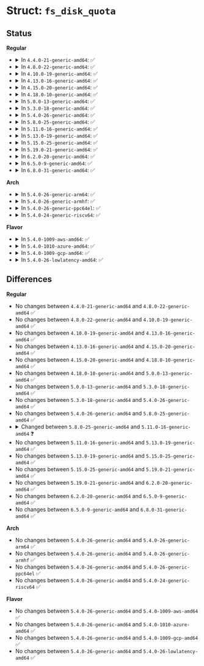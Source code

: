 # Struct: <code>fs_disk_quota</code>

## Status
<b>Regular</b>
<ul>
<li>
<details>
<summary>In <code>4.4.0-21-generic-amd64</code>: ✅</summary>

```c
struct fs_disk_quota {
    __s8 d_version;
    __s8 d_flags;
    __u16 d_fieldmask;
    __u32 d_id;
    __u64 d_blk_hardlimit;
    __u64 d_blk_softlimit;
    __u64 d_ino_hardlimit;
    __u64 d_ino_softlimit;
    __u64 d_bcount;
    __u64 d_icount;
    __s32 d_itimer;
    __s32 d_btimer;
    __u16 d_iwarns;
    __u16 d_bwarns;
    __s32 d_padding2;
    __u64 d_rtb_hardlimit;
    __u64 d_rtb_softlimit;
    __u64 d_rtbcount;
    __s32 d_rtbtimer;
    __u16 d_rtbwarns;
    __s16 d_padding3;
    char[8] d_padding4;
}
```
</details>
</li>
<li>
<details>
<summary>In <code>4.8.0-22-generic-amd64</code>: ✅</summary>

```c
struct fs_disk_quota {
    __s8 d_version;
    __s8 d_flags;
    __u16 d_fieldmask;
    __u32 d_id;
    __u64 d_blk_hardlimit;
    __u64 d_blk_softlimit;
    __u64 d_ino_hardlimit;
    __u64 d_ino_softlimit;
    __u64 d_bcount;
    __u64 d_icount;
    __s32 d_itimer;
    __s32 d_btimer;
    __u16 d_iwarns;
    __u16 d_bwarns;
    __s32 d_padding2;
    __u64 d_rtb_hardlimit;
    __u64 d_rtb_softlimit;
    __u64 d_rtbcount;
    __s32 d_rtbtimer;
    __u16 d_rtbwarns;
    __s16 d_padding3;
    char[8] d_padding4;
}
```
</details>
</li>
<li>
<details>
<summary>In <code>4.10.0-19-generic-amd64</code>: ✅</summary>

```c
struct fs_disk_quota {
    __s8 d_version;
    __s8 d_flags;
    __u16 d_fieldmask;
    __u32 d_id;
    __u64 d_blk_hardlimit;
    __u64 d_blk_softlimit;
    __u64 d_ino_hardlimit;
    __u64 d_ino_softlimit;
    __u64 d_bcount;
    __u64 d_icount;
    __s32 d_itimer;
    __s32 d_btimer;
    __u16 d_iwarns;
    __u16 d_bwarns;
    __s32 d_padding2;
    __u64 d_rtb_hardlimit;
    __u64 d_rtb_softlimit;
    __u64 d_rtbcount;
    __s32 d_rtbtimer;
    __u16 d_rtbwarns;
    __s16 d_padding3;
    char[8] d_padding4;
}
```
</details>
</li>
<li>
<details>
<summary>In <code>4.13.0-16-generic-amd64</code>: ✅</summary>

```c
struct fs_disk_quota {
    __s8 d_version;
    __s8 d_flags;
    __u16 d_fieldmask;
    __u32 d_id;
    __u64 d_blk_hardlimit;
    __u64 d_blk_softlimit;
    __u64 d_ino_hardlimit;
    __u64 d_ino_softlimit;
    __u64 d_bcount;
    __u64 d_icount;
    __s32 d_itimer;
    __s32 d_btimer;
    __u16 d_iwarns;
    __u16 d_bwarns;
    __s32 d_padding2;
    __u64 d_rtb_hardlimit;
    __u64 d_rtb_softlimit;
    __u64 d_rtbcount;
    __s32 d_rtbtimer;
    __u16 d_rtbwarns;
    __s16 d_padding3;
    char[8] d_padding4;
}
```
</details>
</li>
<li>
<details>
<summary>In <code>4.15.0-20-generic-amd64</code>: ✅</summary>

```c
struct fs_disk_quota {
    __s8 d_version;
    __s8 d_flags;
    __u16 d_fieldmask;
    __u32 d_id;
    __u64 d_blk_hardlimit;
    __u64 d_blk_softlimit;
    __u64 d_ino_hardlimit;
    __u64 d_ino_softlimit;
    __u64 d_bcount;
    __u64 d_icount;
    __s32 d_itimer;
    __s32 d_btimer;
    __u16 d_iwarns;
    __u16 d_bwarns;
    __s32 d_padding2;
    __u64 d_rtb_hardlimit;
    __u64 d_rtb_softlimit;
    __u64 d_rtbcount;
    __s32 d_rtbtimer;
    __u16 d_rtbwarns;
    __s16 d_padding3;
    char[8] d_padding4;
}
```
</details>
</li>
<li>
<details>
<summary>In <code>4.18.0-10-generic-amd64</code>: ✅</summary>

```c
struct fs_disk_quota {
    __s8 d_version;
    __s8 d_flags;
    __u16 d_fieldmask;
    __u32 d_id;
    __u64 d_blk_hardlimit;
    __u64 d_blk_softlimit;
    __u64 d_ino_hardlimit;
    __u64 d_ino_softlimit;
    __u64 d_bcount;
    __u64 d_icount;
    __s32 d_itimer;
    __s32 d_btimer;
    __u16 d_iwarns;
    __u16 d_bwarns;
    __s32 d_padding2;
    __u64 d_rtb_hardlimit;
    __u64 d_rtb_softlimit;
    __u64 d_rtbcount;
    __s32 d_rtbtimer;
    __u16 d_rtbwarns;
    __s16 d_padding3;
    char[8] d_padding4;
}
```
</details>
</li>
<li>
<details>
<summary>In <code>5.0.0-13-generic-amd64</code>: ✅</summary>

```c
struct fs_disk_quota {
    __s8 d_version;
    __s8 d_flags;
    __u16 d_fieldmask;
    __u32 d_id;
    __u64 d_blk_hardlimit;
    __u64 d_blk_softlimit;
    __u64 d_ino_hardlimit;
    __u64 d_ino_softlimit;
    __u64 d_bcount;
    __u64 d_icount;
    __s32 d_itimer;
    __s32 d_btimer;
    __u16 d_iwarns;
    __u16 d_bwarns;
    __s32 d_padding2;
    __u64 d_rtb_hardlimit;
    __u64 d_rtb_softlimit;
    __u64 d_rtbcount;
    __s32 d_rtbtimer;
    __u16 d_rtbwarns;
    __s16 d_padding3;
    char[8] d_padding4;
}
```
</details>
</li>
<li>
<details>
<summary>In <code>5.3.0-18-generic-amd64</code>: ✅</summary>

```c
struct fs_disk_quota {
    __s8 d_version;
    __s8 d_flags;
    __u16 d_fieldmask;
    __u32 d_id;
    __u64 d_blk_hardlimit;
    __u64 d_blk_softlimit;
    __u64 d_ino_hardlimit;
    __u64 d_ino_softlimit;
    __u64 d_bcount;
    __u64 d_icount;
    __s32 d_itimer;
    __s32 d_btimer;
    __u16 d_iwarns;
    __u16 d_bwarns;
    __s32 d_padding2;
    __u64 d_rtb_hardlimit;
    __u64 d_rtb_softlimit;
    __u64 d_rtbcount;
    __s32 d_rtbtimer;
    __u16 d_rtbwarns;
    __s16 d_padding3;
    char[8] d_padding4;
}
```
</details>
</li>
<li>
<details>
<summary>In <code>5.4.0-26-generic-amd64</code>: ✅</summary>

```c
struct fs_disk_quota {
    __s8 d_version;
    __s8 d_flags;
    __u16 d_fieldmask;
    __u32 d_id;
    __u64 d_blk_hardlimit;
    __u64 d_blk_softlimit;
    __u64 d_ino_hardlimit;
    __u64 d_ino_softlimit;
    __u64 d_bcount;
    __u64 d_icount;
    __s32 d_itimer;
    __s32 d_btimer;
    __u16 d_iwarns;
    __u16 d_bwarns;
    __s32 d_padding2;
    __u64 d_rtb_hardlimit;
    __u64 d_rtb_softlimit;
    __u64 d_rtbcount;
    __s32 d_rtbtimer;
    __u16 d_rtbwarns;
    __s16 d_padding3;
    char[8] d_padding4;
}
```
</details>
</li>
<li>
<details>
<summary>In <code>5.8.0-25-generic-amd64</code>: ✅</summary>

```c
struct fs_disk_quota {
    __s8 d_version;
    __s8 d_flags;
    __u16 d_fieldmask;
    __u32 d_id;
    __u64 d_blk_hardlimit;
    __u64 d_blk_softlimit;
    __u64 d_ino_hardlimit;
    __u64 d_ino_softlimit;
    __u64 d_bcount;
    __u64 d_icount;
    __s32 d_itimer;
    __s32 d_btimer;
    __u16 d_iwarns;
    __u16 d_bwarns;
    __s32 d_padding2;
    __u64 d_rtb_hardlimit;
    __u64 d_rtb_softlimit;
    __u64 d_rtbcount;
    __s32 d_rtbtimer;
    __u16 d_rtbwarns;
    __s16 d_padding3;
    char[8] d_padding4;
}
```
</details>
</li>
<li>
<details>
<summary>In <code>5.11.0-16-generic-amd64</code>: ✅</summary>

```c
struct fs_disk_quota {
    __s8 d_version;
    __s8 d_flags;
    __u16 d_fieldmask;
    __u32 d_id;
    __u64 d_blk_hardlimit;
    __u64 d_blk_softlimit;
    __u64 d_ino_hardlimit;
    __u64 d_ino_softlimit;
    __u64 d_bcount;
    __u64 d_icount;
    __s32 d_itimer;
    __s32 d_btimer;
    __u16 d_iwarns;
    __u16 d_bwarns;
    __s8 d_itimer_hi;
    __s8 d_btimer_hi;
    __s8 d_rtbtimer_hi;
    __s8 d_padding2;
    __u64 d_rtb_hardlimit;
    __u64 d_rtb_softlimit;
    __u64 d_rtbcount;
    __s32 d_rtbtimer;
    __u16 d_rtbwarns;
    __s16 d_padding3;
    char[8] d_padding4;
}
```
</details>
</li>
<li>
<details>
<summary>In <code>5.13.0-19-generic-amd64</code>: ✅</summary>

```c
struct fs_disk_quota {
    __s8 d_version;
    __s8 d_flags;
    __u16 d_fieldmask;
    __u32 d_id;
    __u64 d_blk_hardlimit;
    __u64 d_blk_softlimit;
    __u64 d_ino_hardlimit;
    __u64 d_ino_softlimit;
    __u64 d_bcount;
    __u64 d_icount;
    __s32 d_itimer;
    __s32 d_btimer;
    __u16 d_iwarns;
    __u16 d_bwarns;
    __s8 d_itimer_hi;
    __s8 d_btimer_hi;
    __s8 d_rtbtimer_hi;
    __s8 d_padding2;
    __u64 d_rtb_hardlimit;
    __u64 d_rtb_softlimit;
    __u64 d_rtbcount;
    __s32 d_rtbtimer;
    __u16 d_rtbwarns;
    __s16 d_padding3;
    char[8] d_padding4;
}
```
</details>
</li>
<li>
<details>
<summary>In <code>5.15.0-25-generic-amd64</code>: ✅</summary>

```c
struct fs_disk_quota {
    __s8 d_version;
    __s8 d_flags;
    __u16 d_fieldmask;
    __u32 d_id;
    __u64 d_blk_hardlimit;
    __u64 d_blk_softlimit;
    __u64 d_ino_hardlimit;
    __u64 d_ino_softlimit;
    __u64 d_bcount;
    __u64 d_icount;
    __s32 d_itimer;
    __s32 d_btimer;
    __u16 d_iwarns;
    __u16 d_bwarns;
    __s8 d_itimer_hi;
    __s8 d_btimer_hi;
    __s8 d_rtbtimer_hi;
    __s8 d_padding2;
    __u64 d_rtb_hardlimit;
    __u64 d_rtb_softlimit;
    __u64 d_rtbcount;
    __s32 d_rtbtimer;
    __u16 d_rtbwarns;
    __s16 d_padding3;
    char[8] d_padding4;
}
```
</details>
</li>
<li>
<details>
<summary>In <code>5.19.0-21-generic-amd64</code>: ✅</summary>

```c
struct fs_disk_quota {
    __s8 d_version;
    __s8 d_flags;
    __u16 d_fieldmask;
    __u32 d_id;
    __u64 d_blk_hardlimit;
    __u64 d_blk_softlimit;
    __u64 d_ino_hardlimit;
    __u64 d_ino_softlimit;
    __u64 d_bcount;
    __u64 d_icount;
    __s32 d_itimer;
    __s32 d_btimer;
    __u16 d_iwarns;
    __u16 d_bwarns;
    __s8 d_itimer_hi;
    __s8 d_btimer_hi;
    __s8 d_rtbtimer_hi;
    __s8 d_padding2;
    __u64 d_rtb_hardlimit;
    __u64 d_rtb_softlimit;
    __u64 d_rtbcount;
    __s32 d_rtbtimer;
    __u16 d_rtbwarns;
    __s16 d_padding3;
    char[8] d_padding4;
}
```
</details>
</li>
<li>
<details>
<summary>In <code>6.2.0-20-generic-amd64</code>: ✅</summary>

```c
struct fs_disk_quota {
    __s8 d_version;
    __s8 d_flags;
    __u16 d_fieldmask;
    __u32 d_id;
    __u64 d_blk_hardlimit;
    __u64 d_blk_softlimit;
    __u64 d_ino_hardlimit;
    __u64 d_ino_softlimit;
    __u64 d_bcount;
    __u64 d_icount;
    __s32 d_itimer;
    __s32 d_btimer;
    __u16 d_iwarns;
    __u16 d_bwarns;
    __s8 d_itimer_hi;
    __s8 d_btimer_hi;
    __s8 d_rtbtimer_hi;
    __s8 d_padding2;
    __u64 d_rtb_hardlimit;
    __u64 d_rtb_softlimit;
    __u64 d_rtbcount;
    __s32 d_rtbtimer;
    __u16 d_rtbwarns;
    __s16 d_padding3;
    char[8] d_padding4;
}
```
</details>
</li>
<li>
<details>
<summary>In <code>6.5.0-9-generic-amd64</code>: ✅</summary>

```c
struct fs_disk_quota {
    __s8 d_version;
    __s8 d_flags;
    __u16 d_fieldmask;
    __u32 d_id;
    __u64 d_blk_hardlimit;
    __u64 d_blk_softlimit;
    __u64 d_ino_hardlimit;
    __u64 d_ino_softlimit;
    __u64 d_bcount;
    __u64 d_icount;
    __s32 d_itimer;
    __s32 d_btimer;
    __u16 d_iwarns;
    __u16 d_bwarns;
    __s8 d_itimer_hi;
    __s8 d_btimer_hi;
    __s8 d_rtbtimer_hi;
    __s8 d_padding2;
    __u64 d_rtb_hardlimit;
    __u64 d_rtb_softlimit;
    __u64 d_rtbcount;
    __s32 d_rtbtimer;
    __u16 d_rtbwarns;
    __s16 d_padding3;
    char[8] d_padding4;
}
```
</details>
</li>
<li>
<details>
<summary>In <code>6.8.0-31-generic-amd64</code>: ✅</summary>

```c
struct fs_disk_quota {
    __s8 d_version;
    __s8 d_flags;
    __u16 d_fieldmask;
    __u32 d_id;
    __u64 d_blk_hardlimit;
    __u64 d_blk_softlimit;
    __u64 d_ino_hardlimit;
    __u64 d_ino_softlimit;
    __u64 d_bcount;
    __u64 d_icount;
    __s32 d_itimer;
    __s32 d_btimer;
    __u16 d_iwarns;
    __u16 d_bwarns;
    __s8 d_itimer_hi;
    __s8 d_btimer_hi;
    __s8 d_rtbtimer_hi;
    __s8 d_padding2;
    __u64 d_rtb_hardlimit;
    __u64 d_rtb_softlimit;
    __u64 d_rtbcount;
    __s32 d_rtbtimer;
    __u16 d_rtbwarns;
    __s16 d_padding3;
    char[8] d_padding4;
}
```
</details>
</li>
</ul>
<b>Arch</b>
<ul>
<li>
<details>
<summary>In <code>5.4.0-26-generic-arm64</code>: ✅</summary>

```c
struct fs_disk_quota {
    __s8 d_version;
    __s8 d_flags;
    __u16 d_fieldmask;
    __u32 d_id;
    __u64 d_blk_hardlimit;
    __u64 d_blk_softlimit;
    __u64 d_ino_hardlimit;
    __u64 d_ino_softlimit;
    __u64 d_bcount;
    __u64 d_icount;
    __s32 d_itimer;
    __s32 d_btimer;
    __u16 d_iwarns;
    __u16 d_bwarns;
    __s32 d_padding2;
    __u64 d_rtb_hardlimit;
    __u64 d_rtb_softlimit;
    __u64 d_rtbcount;
    __s32 d_rtbtimer;
    __u16 d_rtbwarns;
    __s16 d_padding3;
    char[8] d_padding4;
}
```
</details>
</li>
<li>
<details>
<summary>In <code>5.4.0-26-generic-armhf</code>: ✅</summary>

```c
struct fs_disk_quota {
    __s8 d_version;
    __s8 d_flags;
    __u16 d_fieldmask;
    __u32 d_id;
    __u64 d_blk_hardlimit;
    __u64 d_blk_softlimit;
    __u64 d_ino_hardlimit;
    __u64 d_ino_softlimit;
    __u64 d_bcount;
    __u64 d_icount;
    __s32 d_itimer;
    __s32 d_btimer;
    __u16 d_iwarns;
    __u16 d_bwarns;
    __s32 d_padding2;
    __u64 d_rtb_hardlimit;
    __u64 d_rtb_softlimit;
    __u64 d_rtbcount;
    __s32 d_rtbtimer;
    __u16 d_rtbwarns;
    __s16 d_padding3;
    char[8] d_padding4;
}
```
</details>
</li>
<li>
<details>
<summary>In <code>5.4.0-26-generic-ppc64el</code>: ✅</summary>

```c
struct fs_disk_quota {
    __s8 d_version;
    __s8 d_flags;
    __u16 d_fieldmask;
    __u32 d_id;
    __u64 d_blk_hardlimit;
    __u64 d_blk_softlimit;
    __u64 d_ino_hardlimit;
    __u64 d_ino_softlimit;
    __u64 d_bcount;
    __u64 d_icount;
    __s32 d_itimer;
    __s32 d_btimer;
    __u16 d_iwarns;
    __u16 d_bwarns;
    __s32 d_padding2;
    __u64 d_rtb_hardlimit;
    __u64 d_rtb_softlimit;
    __u64 d_rtbcount;
    __s32 d_rtbtimer;
    __u16 d_rtbwarns;
    __s16 d_padding3;
    char[8] d_padding4;
}
```
</details>
</li>
<li>
<details>
<summary>In <code>5.4.0-24-generic-riscv64</code>: ✅</summary>

```c
struct fs_disk_quota {
    __s8 d_version;
    __s8 d_flags;
    __u16 d_fieldmask;
    __u32 d_id;
    __u64 d_blk_hardlimit;
    __u64 d_blk_softlimit;
    __u64 d_ino_hardlimit;
    __u64 d_ino_softlimit;
    __u64 d_bcount;
    __u64 d_icount;
    __s32 d_itimer;
    __s32 d_btimer;
    __u16 d_iwarns;
    __u16 d_bwarns;
    __s32 d_padding2;
    __u64 d_rtb_hardlimit;
    __u64 d_rtb_softlimit;
    __u64 d_rtbcount;
    __s32 d_rtbtimer;
    __u16 d_rtbwarns;
    __s16 d_padding3;
    char[8] d_padding4;
}
```
</details>
</li>
</ul>
<b>Flavor</b>
<ul>
<li>
<details>
<summary>In <code>5.4.0-1009-aws-amd64</code>: ✅</summary>

```c
struct fs_disk_quota {
    __s8 d_version;
    __s8 d_flags;
    __u16 d_fieldmask;
    __u32 d_id;
    __u64 d_blk_hardlimit;
    __u64 d_blk_softlimit;
    __u64 d_ino_hardlimit;
    __u64 d_ino_softlimit;
    __u64 d_bcount;
    __u64 d_icount;
    __s32 d_itimer;
    __s32 d_btimer;
    __u16 d_iwarns;
    __u16 d_bwarns;
    __s32 d_padding2;
    __u64 d_rtb_hardlimit;
    __u64 d_rtb_softlimit;
    __u64 d_rtbcount;
    __s32 d_rtbtimer;
    __u16 d_rtbwarns;
    __s16 d_padding3;
    char[8] d_padding4;
}
```
</details>
</li>
<li>
<details>
<summary>In <code>5.4.0-1010-azure-amd64</code>: ✅</summary>

```c
struct fs_disk_quota {
    __s8 d_version;
    __s8 d_flags;
    __u16 d_fieldmask;
    __u32 d_id;
    __u64 d_blk_hardlimit;
    __u64 d_blk_softlimit;
    __u64 d_ino_hardlimit;
    __u64 d_ino_softlimit;
    __u64 d_bcount;
    __u64 d_icount;
    __s32 d_itimer;
    __s32 d_btimer;
    __u16 d_iwarns;
    __u16 d_bwarns;
    __s32 d_padding2;
    __u64 d_rtb_hardlimit;
    __u64 d_rtb_softlimit;
    __u64 d_rtbcount;
    __s32 d_rtbtimer;
    __u16 d_rtbwarns;
    __s16 d_padding3;
    char[8] d_padding4;
}
```
</details>
</li>
<li>
<details>
<summary>In <code>5.4.0-1009-gcp-amd64</code>: ✅</summary>

```c
struct fs_disk_quota {
    __s8 d_version;
    __s8 d_flags;
    __u16 d_fieldmask;
    __u32 d_id;
    __u64 d_blk_hardlimit;
    __u64 d_blk_softlimit;
    __u64 d_ino_hardlimit;
    __u64 d_ino_softlimit;
    __u64 d_bcount;
    __u64 d_icount;
    __s32 d_itimer;
    __s32 d_btimer;
    __u16 d_iwarns;
    __u16 d_bwarns;
    __s32 d_padding2;
    __u64 d_rtb_hardlimit;
    __u64 d_rtb_softlimit;
    __u64 d_rtbcount;
    __s32 d_rtbtimer;
    __u16 d_rtbwarns;
    __s16 d_padding3;
    char[8] d_padding4;
}
```
</details>
</li>
<li>
<details>
<summary>In <code>5.4.0-26-lowlatency-amd64</code>: ✅</summary>

```c
struct fs_disk_quota {
    __s8 d_version;
    __s8 d_flags;
    __u16 d_fieldmask;
    __u32 d_id;
    __u64 d_blk_hardlimit;
    __u64 d_blk_softlimit;
    __u64 d_ino_hardlimit;
    __u64 d_ino_softlimit;
    __u64 d_bcount;
    __u64 d_icount;
    __s32 d_itimer;
    __s32 d_btimer;
    __u16 d_iwarns;
    __u16 d_bwarns;
    __s32 d_padding2;
    __u64 d_rtb_hardlimit;
    __u64 d_rtb_softlimit;
    __u64 d_rtbcount;
    __s32 d_rtbtimer;
    __u16 d_rtbwarns;
    __s16 d_padding3;
    char[8] d_padding4;
}
```
</details>
</li>
</ul>

## Differences
<b>Regular</b>
<ul>
<li>
No changes between <code>4.4.0-21-generic-amd64</code> and <code>4.8.0-22-generic-amd64</code> ✅
</li>
<li>
No changes between <code>4.8.0-22-generic-amd64</code> and <code>4.10.0-19-generic-amd64</code> ✅
</li>
<li>
No changes between <code>4.10.0-19-generic-amd64</code> and <code>4.13.0-16-generic-amd64</code> ✅
</li>
<li>
No changes between <code>4.13.0-16-generic-amd64</code> and <code>4.15.0-20-generic-amd64</code> ✅
</li>
<li>
No changes between <code>4.15.0-20-generic-amd64</code> and <code>4.18.0-10-generic-amd64</code> ✅
</li>
<li>
No changes between <code>4.18.0-10-generic-amd64</code> and <code>5.0.0-13-generic-amd64</code> ✅
</li>
<li>
No changes between <code>5.0.0-13-generic-amd64</code> and <code>5.3.0-18-generic-amd64</code> ✅
</li>
<li>
No changes between <code>5.3.0-18-generic-amd64</code> and <code>5.4.0-26-generic-amd64</code> ✅
</li>
<li>
No changes between <code>5.4.0-26-generic-amd64</code> and <code>5.8.0-25-generic-amd64</code> ✅
</li>
<li>
<details>
<summary>Changed between <code>5.8.0-25-generic-amd64</code> and <code>5.11.0-16-generic-amd64</code> ❓</summary>
<ul>
<li>
<b>Field added. </b>
<code>__s8 d_itimer_hi</code>
</li>
<li>
<b>Field added. </b>
<code>__s8 d_btimer_hi</code>
</li>
<li>
<b>Field added. </b>
<code>__s8 d_rtbtimer_hi</code>
</li>
<li>
<b>Field type changed. </b>
<code>__s32 d_padding2</code> ➡️ <code>__s8 d_padding2</code>
</li>
</ul>
</details>
</li>
<li>
No changes between <code>5.11.0-16-generic-amd64</code> and <code>5.13.0-19-generic-amd64</code> ✅
</li>
<li>
No changes between <code>5.13.0-19-generic-amd64</code> and <code>5.15.0-25-generic-amd64</code> ✅
</li>
<li>
No changes between <code>5.15.0-25-generic-amd64</code> and <code>5.19.0-21-generic-amd64</code> ✅
</li>
<li>
No changes between <code>5.19.0-21-generic-amd64</code> and <code>6.2.0-20-generic-amd64</code> ✅
</li>
<li>
No changes between <code>6.2.0-20-generic-amd64</code> and <code>6.5.0-9-generic-amd64</code> ✅
</li>
<li>
No changes between <code>6.5.0-9-generic-amd64</code> and <code>6.8.0-31-generic-amd64</code> ✅
</li>
</ul>
<b>Arch</b>
<ul>
<li>
No changes between <code>5.4.0-26-generic-amd64</code> and <code>5.4.0-26-generic-arm64</code> ✅
</li>
<li>
No changes between <code>5.4.0-26-generic-amd64</code> and <code>5.4.0-26-generic-armhf</code> ✅
</li>
<li>
No changes between <code>5.4.0-26-generic-amd64</code> and <code>5.4.0-26-generic-ppc64el</code> ✅
</li>
<li>
No changes between <code>5.4.0-26-generic-amd64</code> and <code>5.4.0-24-generic-riscv64</code> ✅
</li>
</ul>
<b>Flavor</b>
<ul>
<li>
No changes between <code>5.4.0-26-generic-amd64</code> and <code>5.4.0-1009-aws-amd64</code> ✅
</li>
<li>
No changes between <code>5.4.0-26-generic-amd64</code> and <code>5.4.0-1010-azure-amd64</code> ✅
</li>
<li>
No changes between <code>5.4.0-26-generic-amd64</code> and <code>5.4.0-1009-gcp-amd64</code> ✅
</li>
<li>
No changes between <code>5.4.0-26-generic-amd64</code> and <code>5.4.0-26-lowlatency-amd64</code> ✅
</li>
</ul>
